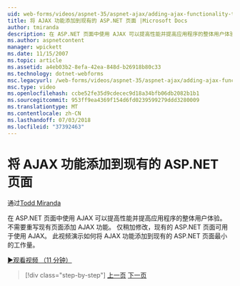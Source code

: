 ```yaml
---
uid: web-forms/videos/aspnet-35/aspnet-ajax/adding-ajax-functionality-to-an-existing-aspnet-page
title: 将 AJAX 功能添加到现有的 ASP.NET 页面 |Microsoft Docs
author: tmiranda
description: 在 ASP.NET 页面中使用 AJAX 可以提高性能并提高应用程序的整体用户体验。 不需要重新编写现有页面...
ms.author: aspnetcontent
manager: wpickett
ms.date: 11/15/2007
ms.topic: article
ms.assetid: a4eb03b2-8efa-42ea-848d-b26918b80c33
ms.technology: dotnet-webforms
msc.legacyurl: /web-forms/videos/aspnet-35/aspnet-ajax/adding-ajax-functionality-to-an-existing-aspnet-page
msc.type: video
ms.openlocfilehash: ccbe52fe35d9cdecec9d18a34bfb06db2082b1b1
ms.sourcegitcommit: 953ff9ea4369f154d6fd0239599279ddd3280009
ms.translationtype: MT
ms.contentlocale: zh-CN
ms.lasthandoff: 07/03/2018
ms.locfileid: "37392463"
---
```

<a name="adding-ajax-functionality-to-an-existing-aspnet-page"></a>将 AJAX 功能添加到现有的 ASP.NET 页面
====================
通过[Todd Miranda](https://github.com/tmiranda)

在 ASP.NET 页面中使用 AJAX 可以提高性能并提高应用程序的整体用户体验。 不需要重写现有页面添加 AJAX 功能。 仅稍加修改，现有的 ASP.NET 页面可用于使用 AJAX。 此视频演示如何将 AJAX 功能添加到现有的 ASP.NET 页面最小的工作量。

[&#9654;观看视频 （11 分钟）](https://channel9.msdn.com/Blogs/ASP-NET-Site-Videos/adding-ajax-functionality-to-an-existing-aspnet-page)

> [!div class="step-by-step"]
> [上一页](aspnet-ajax-support-in-visual-studio-2008.md)
> [下一页](creating-and-using-an-ajax-enabled-web-service-in-a-web-site.md)
